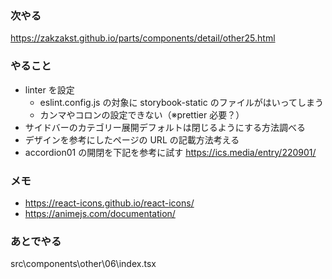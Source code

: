 ### 次やる

https://zakzakst.github.io/parts/components/detail/other25.html

### やること

- linter を設定
  - eslint.config.js の対象に storybook-static のファイルがはいってしまう
  - カンマやコロンの設定できない（※prettier 必要？）
- サイドバーのカテゴリー展開デフォルトは閉じるようにする方法調べる
- デザインを参考にしたページの URL の記載方法考える
- accordion01 の開閉を下記を参考に試す
  https://ics.media/entry/220901/

### メモ

- https://react-icons.github.io/react-icons/
- https://animejs.com/documentation/

### あとでやる

src\components\other\06\index.tsx

